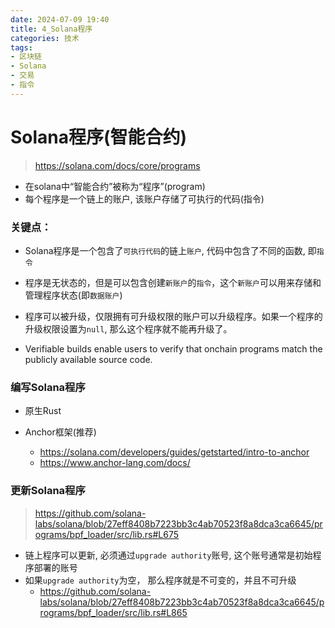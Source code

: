 ```yaml
---
date: 2024-07-09 19:40
title: 4_Solana程序
categories: 技术
tags:
- 区块链
- Solana
- 交易
- 指令
---
```



# Solana程序(智能合约)

> https://solana.com/docs/core/programs

- 在solana中“智能合约”被称为“程序”(program)
- 每个程序是一个链上的账户, 该账户存储了可执行的代码(指令)


### 关键点：
- Solana程序是一个包含了`可执行代码`的链上`账户`, 代码中包含了不同的函数, 即`指令`

- 程序是无状态的，但是可以包含创建`新账户`的`指令`，这个`新账户`可以用来存储和管理程序状态(即`数据账户`)

- 程序可以被升级，仅限拥有可升级权限的账户可以升级程序。如果一个程序的升级权限设置为`null`, 那么这个程序就不能再升级了。

- Verifiable builds enable users to verify that onchain programs match the publicly available source code.


### 编写Solana程序

- 原生Rust

- Anchor框架(推荐)
  - https://solana.com/developers/guides/getstarted/intro-to-anchor
  - https://www.anchor-lang.com/docs/


### 更新Solana程序

> https://github.com/solana-labs/solana/blob/27eff8408b7223bb3c4ab70523f8a8dca3ca6645/programs/bpf_loader/src/lib.rs#L675

- 链上程序可以更新, 必须通过`upgrade authority`账号, 这个账号通常是初始程序部署的账号
- 如果`upgrade authority`为空， 那么程序就是不可变的，并且不可升级
  - https://github.com/solana-labs/solana/blob/27eff8408b7223bb3c4ab70523f8a8dca3ca6645/programs/bpf_loader/src/lib.rs#L865
